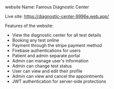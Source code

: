 website Name: Famous Diagnostic Center

Live site: https://diagnostic-center-9996e.web.app/

Features of the website:

- View the diagnostic center for all test details
- Booking any test online
- Payment through the stripe payment method
- Firebase authentications for users
- Patient and admin separate portal
- Admin can manage user's information
- Admin can change test status
- User can view and edit their profile
- Admin can view and cancel the appointments
- JWT authentication for server-side protections
